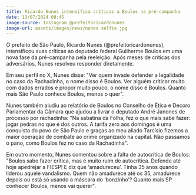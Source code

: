 ```yaml
---
title: Ricardo Nunes intensifica críticas a Boulos na pré-campanha
date: 13/07/2024 08:45
image-source: Instagram @prefeitoricardonunes
image-url: assets/images/news/nunes selfie.jpg
---
```


O prefeito de São Paulo, Ricardo Nunes (@prefeitoricardonunes), intensificou suas críticas ao deputado federal Guilherme Boulos em uma nova fase da pré-campanha pela reeleição. Após meses de críticas dos adversários, Nunes resolveu responder diretamente.

Em seu perfil no X, Nunes disse: "Ver quem invade defender a legalidade no caso da Rachadinha, o nome disso é Boulos. Ver alguém criticar muito com dados errados e propor muito pouco, o nome disso é Boulos. Quanto mais São Paulo conhece Boulos, menos o quer".

Nunes também aludiu ao relatório de Boulos no Conselho de Ética e Decoro Parlamentar da Câmara que ajudou a livrar o deputado André Janones de processo por rachadinha: "Na sabatina da Folha, fez o que mais sabe fazer: jogar pedras no que é dos outros. A tarifa zero aos domingos é uma conquista do povo de São Paulo e graças ao meu aliado Tarcísio fizemos a maior operação de combate ao crime organizado na capital. Não passamos o pano, como Boulos fez no caso da Rachadinha".

Em outro momento, Nunes comentou sobre a falta de autocrítica de Boulos: "Boulos sabe fazer crítica, mas é muito ruim de autocrítica. Defende até hoje apedrejar a FIESP! E diz que ‘amadureceu’. Tinha 35 anos quando liderou aquele vandalismo. Quem não amadurece até os 35, amadurece depois ou está só usando a máscara do ‘bonzinho’? Quanto mais SP conhecer Boulos, menos vai querer".